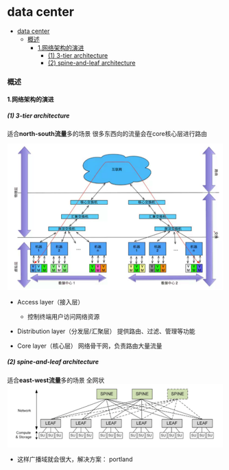 # data center

<!-- @import "[TOC]" {cmd="toc" depthFrom=1 depthTo=6 orderedList=false} -->
<!-- code_chunk_output -->

- [data center](#data-center)
    - [概述](#概述)
      - [1.网络架构的演进](#1网络架构的演进)
        - [(1) 3-tier architecture](#1-3-tier-architecture)
        - [(2) spine-and-leaf architecture](#2-spine-and-leaf-architecture)

<!-- /code_chunk_output -->

### 概述

#### 1.网络架构的演进

##### (1) 3-tier architecture
适合**north-south流量**多的场景
很多东西向的流量会在core核心层进行路由

![](./imgs/data_center_01.png)

* Access layer（接入层）
  * 控制终端用户访问网络资源

* Distribution layer（分发层/汇聚层）
提供路由、过滤、管理等功能

* Core layer（核心层）
网络骨干网，负责路由大量流量

##### (2) spine-and-leaf architecture
适合**east-west流量**多的场景
全网状
![](./imgs/data_center_02.png)

* 这样广播域就会很大，解决方案： portland
